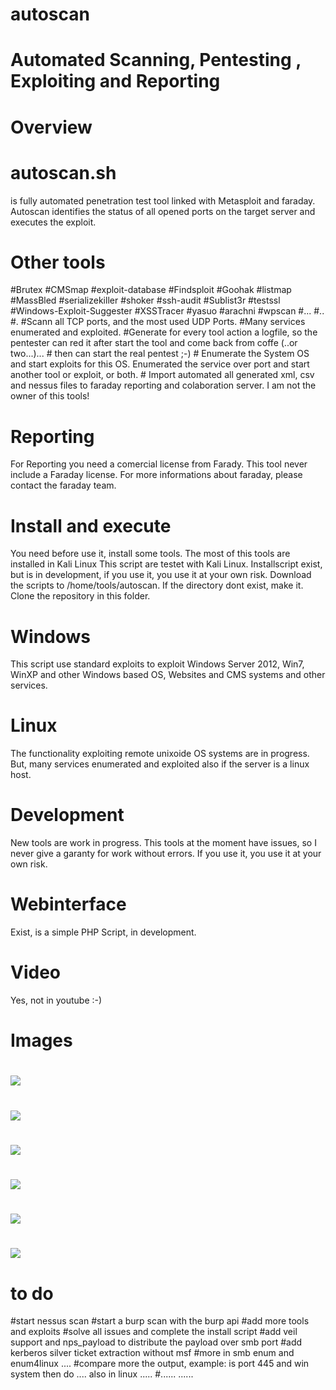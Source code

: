 # autoscan #
# Automated Scanning, Pentesting , Exploiting and Reporting
#
# Overview
# autoscan.sh 
is fully automated penetration test tool linked with Metasploit and faraday.
Autoscan identifies the status of all opened ports on the target server and executes the exploit.
# Other tools
#Brutex
#CMSmap
#exploit-database
#Findsploit
#Goohak
#listmap
#MassBled
#serializekiller
#shoker
#ssh-audit
#Sublist3r
#testssl
#Windows-Exploit-Suggester
#XSSTracer
#yasuo
#arachni
#wpscan
#...
#..
#.
#Scann all TCP ports, and the most used UDP Ports.
#Many services enumerated and exploited.
#Generate for every tool action a logfile, so the pentester can red it after start the tool and come back from coffe (..or two...)... # then can start the real pentest ;-) # Enumerate the System OS and start exploits for this OS. Enumerated the service over port and start another tool or exploit, or both. # Import automated all generated xml, csv and nessus files to faraday reporting and colaboration server. I am not the owner of this tools!
#
# Reporting
For Reporting you need a comercial license from Farady. This tool never include a Faraday license.
For more informations about faraday, please contact the faraday team.
#
# Install and execute
You need before use it, install some tools. The most of this tools are installed in Kali Linux
This script are testet with Kali Linux. 
Installscript exist, but is in development, if you use it, you use it at your own risk.
Download the scripts to /home/tools/autoscan. If the directory dont exist, make it.
Clone the repository in this folder.
#
# Windows
This script use standard exploits to exploit Windows Server 2012, Win7, WinXP and other Windows based OS, Websites and CMS systems and other services.
#
# Linux
The functionality exploiting remote unixoide OS systems are in progress.
But, many services enumerated and exploited also if the server is a linux host.
#
# Development
New tools are work in progress.
This tools at the moment have issues, so I never give a garanty for work without errors.
If you use it, you use it at your own risk.
# Webinterface
Exist, is a simple PHP Script, in development.
#
# Video
Yes, not in youtube :-)
#
# Images
#
![](Used_Tools_structure.png)
#
![](autoscan1.png)
#
![](autoscan2.png)
#
![](autoscan3.png)
#
![](autoscan4.png)
#
![](autoscan5.png)
# 
# to do
#start nessus scan
#start a burp scan with the burp api
#add more tools and exploits
#solve all issues and complete the install script
#add veil support and nps_payload to distribute the payload over smb port
#add kerberos silver ticket extraction without msf
#more in smb enum and enum4linux ....
#compare more the output, example: is port 445 and win system then do .... also in linux .....
#...... ......


